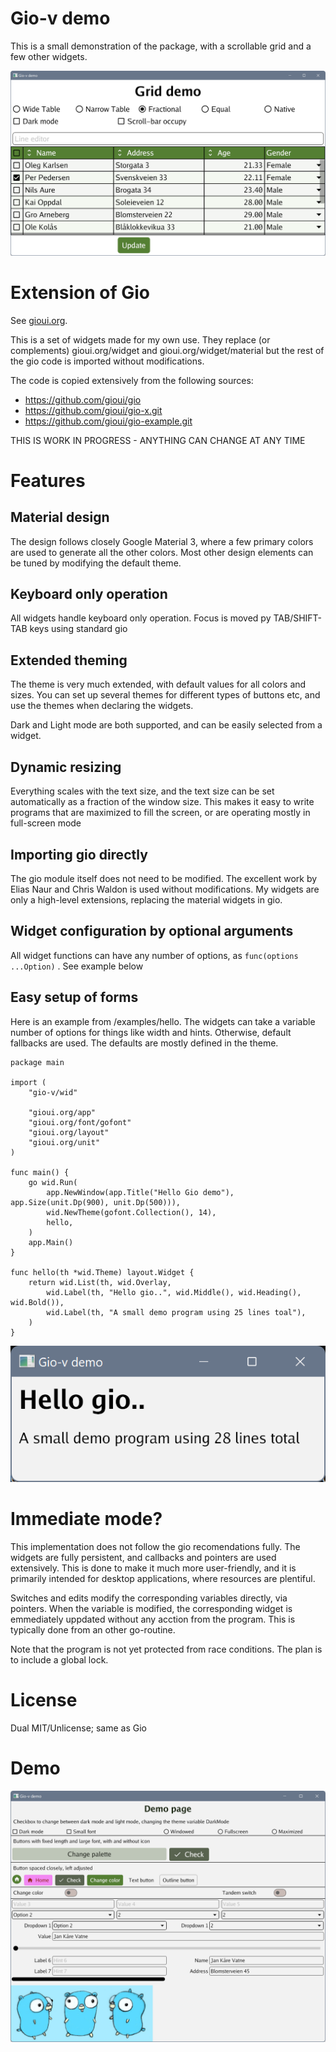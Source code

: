 # Gio-v demo

This is a small demonstration of the package, with a scrollable grid and a few other widgets.

![Demo.go](https://github.com/jkvatne/gio-v/blob/main/grid.png)

# Extension of Gio

See [gioui.org](https://gioui.org).

This is a set of widgets made for my own use. They replace (or complements) gioui.org/widget and
gioui.org/widget/material but the rest of the gio code is imported without modifications.

The code is copied extensively from the following sources:

* https://github.com/gioui/gio
* https://github.com/gioui/gio-x.git
* https://github.com/gioui/gio-example.git

THIS IS WORK IN PROGRESS - ANYTHING CAN CHANGE AT ANY TIME

# Features

## Material design

The design follows closely Google Material 3, where a few primary colors are used to generate all the other
colors. Most other design elements can be tuned by modifying the default theme.

## Keyboard only operation

All widgets handle keyboard only operation. Focus is moved py TAB/SHIFT-TAB keys using standard gio

## Extended theming

The theme is very much extended, with default values for all colors and sizes. You can set up several themes for
different types of buttons etc, and use the themes when declaring the widgets.

Dark and Light mode are both supported, and can be easily selected from a widget.

## Dynamic resizing

Everything scales with the text size, and the text size can be set automatically as a fraction of the window size. This
makes it easy to write programs that are maximized to fill the screen, or are operating mostly in full-screen mode

## Importing gio directly

The gio module itself does not need to be modified. The excellent work by Elias Naur and Chris Waldon is used without
modifications. My widgets are only a high-level extensions, replacing the material widgets in gio.

## Widget configuration by optional arguments

All widget functions can have any number of options, as ```func(options ...Option)``` . See example below

## Easy setup of forms

Here is an example from /examples/hello. The widgets can take a variable number of options for things like width and
hints.
Otherwise, default fallbacks are used. The defaults are mostly defined in the theme.

```
package main

import (
	"gio-v/wid"

	"gioui.org/app"
	"gioui.org/font/gofont"
	"gioui.org/layout"
	"gioui.org/unit"
)

func main() {
	go wid.Run(
		app.NewWindow(app.Title("Hello Gio demo"), app.Size(unit.Dp(900), unit.Dp(500))),
		wid.NewTheme(gofont.Collection(), 14),
		hello,
	)
	app.Main()
}

func hello(th *wid.Theme) layout.Widget {
	return wid.List(th, wid.Overlay,
		wid.Label(th, "Hello gio..", wid.Middle(), wid.Heading(), wid.Bold()),
		wid.Label(th, "A small demo program using 25 lines toal"),
	)
}
```

![hello.go](https://github.com/jkvatne/gio-v/blob/main/hello.png)

# Immediate mode?

This implementation does not follow the gio recomendations fully. The widgets are fully persistent, and callbacks and
pointers are
used extensively. This is done to make it much more user-friendly, and it is primarily intended for
desktop applications, where resources are plentiful.

Switches and edits modify the corresponding variables directly, via pointers. When the variable is
modified, the corresponding widget is emmediately uppdated without any acction from the program.
This is typically done from an other go-routine.

Note that the program is not yet protected from race conditions.
The plan is to include a global lock.

# License

Dual MIT/Unlicense; same as Gio

# Demo

![Demo.go](https://github.com/jkvatne/gio-v/blob/main/demo.png)

